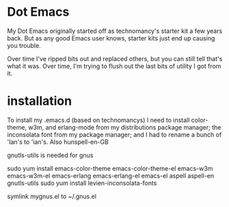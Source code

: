 # Dot Emacs
My Dot Emacs originally started off as technomancy's starter kit a
few years back. But as any good Emacs user knows, starter kits just
end up causing you trouble.

Over time I've ripped bits out and replaced others, but you can still
tell that's what it was. Over time, I'm trying to flush out the last
bits of utility I got from it.

# installation

To install my .emacs.d (based on technomancys)
I need to install color-theme, w3m, and erlang-mode from my
distributions package manager; the inconsolata font from my package
manager; and I had to rename a bunch of 'Ian's to 'ian's.
Also hunspell-en-GB

gnutls-utils is needed for gnus

sudo yum install emacs-color-theme emacs-color-theme-el emacs-w3m emacs-w3m-el emacs-erlang emacs-erlang-el emacs-el aspell aspell-en gnutls-utils
 sudo yum install levien-inconsolata-fonts

symlink mygnus.el to ~/.gnus.el
